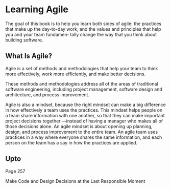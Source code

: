 # Learning Agile

The goal of this book is to help you learn both sides of agile: the practices that make up the day-to-day work, and the values and principles that help you and your team fundamen‐ tally change the way that you think about building software.

## What Is Agile?
Agile is a set of methods and methodologies that help your team to think more effectively, work more efficiently, and make better decisions.

These methods and methodologies address all of the areas of traditional software engineering, including project management, software design and architecture, and process improvement.

Agile is also a mindset, because the right mindset can make a big difference in how effectively a team uses the practices. This mindset helps people on a team share information with one another, so that they can make important project decisions together —instead of having a manager who makes all of those decisions alone. An agile mindset is about opening up planning, design, and process improvement to the entire team. An agile team uses practices in a way where everyone shares the same information, and each person on the team has a say in how the practices are applied.


## Upto
Page 257

Make Code and Design Decisions at the Last Responsible Moment
